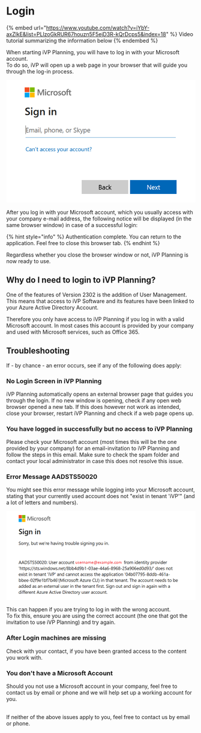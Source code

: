 # Login

{% embed url="https://www.youtube.com/watch?v=iYbY-axZlkE&list=PLlzoGkRUR67houzn5F5ejD3R-kQrDcps5&index=18" %}
Video tutorial summarizing the information below
{% endembed %}

When starting iVP Planning, you will have to log in with your Microsoft account.  
To do so, iVP will open up a web page in your browser that will guide you through the log-in process.  

![](/.gitbook/assets/login-azure-example.png)

After you log in with your Microsoft account, which you usually access with your company e-mail address, the following notice will be displayed (in the same browser window) in case of a successful login:

{% hint style="info" %}
Authentication complete. You can return to the application. Feel free to close this browser tab.
{% endhint %}

Regardless whether you close the browser window or not, iVP Planning is now ready to use.

## Why do I need to login to iVP Planning?

One of the features of Version 2302 is the addition of User Management.
This means that access to iVP Software and its features have been linked to your Azure Active Directory Account.  

Therefore you only have access to iVP Planning if you log in with a valid Microsoft account. In most cases this account is provided by your company and used with Microsoft services, such as Office 365. 

## Troubleshooting

If - by chance - an error occurs, see if any of the following does apply:

### No Login Screen in iVP Planning

iVP Planning automatically opens an external browser page that guides you through the login. If no new window is opening, check if any open web browser opened a new tab. If this does however not work as intended, close your browser, restart iVP Planning and check if a web page opens up. 

### You have logged in successfully but no access to iVP Planning

Please check your Microsoft account (most times this will be the one provided by your company) for an email-invitation to iVP Planning and follow the steps in this email. Make sure to check the spam folder and contact your local administrator in case this does not resolve this issue.

### Error Message AADSTS50020

You might see this error message while logging into your Microsoft account, stating that your currently used account does not "exist in tenant 'iVP'" (and a lot of letters and numbers).

![](/.gitbook/assets/login-azure-error-tenant.png)    

This can happen if you are trying to log in with the wrong account.  
To fix this, ensure you are using the correct account (the one that got the invitation to use iVP Planning) and try again.

### After Login machines are missing

Check with your contact, if you have been granted access to the content you work with.

### You don't have a Microsoft Account

Should you not use a Microsoft account in your company, feel free to contact us by email or phone and we will help set up a working account for you.

<br/>
If neither of the above issues apply to you, feel free to contact us by email or phone.
